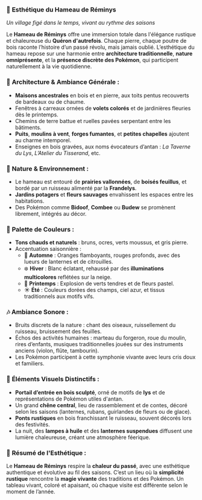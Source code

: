 ### 🎨 **Esthétique du Hameau de Réminys**

_Un village figé dans le temps, vivant au rythme des saisons_

Le **Hameau de Réminys** offre une immersion totale dans l'élégance rustique et chaleureuse du **Quéron d'autrefois**. Chaque pierre, chaque poutre de bois raconte l’histoire d’un passé révolu, mais jamais oublié. L’esthétique du hameau repose sur une harmonie entre **architecture traditionnelle**, **nature omniprésente**, et la **présence discrète des Pokémon**, qui participent naturellement à la vie quotidienne.

### 🏡 **Architecture & Ambiance Générale :**

- **Maisons ancestrales** en bois et en pierre, aux toits pentus recouverts de bardeaux ou de chaume.    
- Fenêtres à carreaux ornées de **volets colorés** et de jardinières fleuries dès le printemps.
- Chemins de terre battue et ruelles pavées serpentant entre les bâtiments.    
- **Puits**, **moulins à vent**, **forges fumantes**, et **petites chapelles** ajoutent au charme intemporel.
- Enseignes en bois gravées, aux noms évocateurs d’antan : _La Taverne du Lys_, _L’Atelier du Tisserand_, etc.

### 🌳 **Nature & Environnement :**

- Le hameau est entouré de **prairies vallonnées**, de **boisés feuillus**, et bordé par un ruisseau alimenté par la **Frandelys**.    
- **Jardins potagers** et **fleurs sauvages** envahissent les espaces entre les habitations.
- Des Pokémon comme **Bidoof**, **Combee** ou **Budew** se promènent librement, intégrés au décor.

### 🎨 **Palette de Couleurs :**

- **Tons chauds et naturels** : bruns, ocres, verts moussus, et gris pierre.    
- Accentuation saisonnière :
    - 🍂 **Automne** : Oranges flamboyants, rouges profonds, avec des lueurs de lanternes et de citrouilles.
    - ❄️ **Hiver** : Blanc éclatant, rehaussé par des **illuminations multicolores** reflétées sur la neige.
    - 🌱 **Printemps** : Explosion de verts tendres et de fleurs pastel.
    - ☀️ **Été** : Couleurs dorées des champs, ciel azur, et tissus traditionnels aux motifs vifs.

### 🎶 **Ambiance Sonore :**

- Bruits discrets de la nature : chant des oiseaux, ruissellement du ruisseau, bruissement des feuilles.    
- Échos des activités humaines : marteau du forgeron, roue du moulin, rires d’enfants, musiques traditionnelles jouées sur des instruments anciens (violon, flûte, tambourin).
- Les Pokémon participent à cette symphonie vivante avec leurs cris doux et familiers.

### 🌟 **Éléments Visuels Distinctifs :**

- **Portail d’entrée en bois sculpté**, orné de motifs de **lys** et de représentations de Pokémon utiles d'antan.
- Un grand **chêne central**, lieu de rassemblement et de contes, décoré selon les saisons (lanternes, rubans, guirlandes de fleurs ou de glace).
- **Ponts rustiques** en bois franchissant le ruisseau, souvent décorés lors des festivités.
- La nuit, des **lampes à huile** et des **lanternes suspendues** diffusent une lumière chaleureuse, créant une atmosphère féerique.

### 🎯 **Résumé de l'Esthétique :**

Le **Hameau de Réminys** respire la **chaleur du passé**, avec une esthétique authentique et évolutive au fil des saisons. C’est un lieu où la **simplicité rustique** rencontre la **magie vivante** des traditions et des Pokémon. Un tableau vivant, coloré et apaisant, où chaque visite est différente selon le moment de l’année.